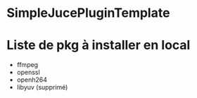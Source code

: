 # SimpleJucePluginTemplate


# Liste de pkg à installer en local
- ffmpeg
- openssl
- openh264
- libyuv (supprimé)